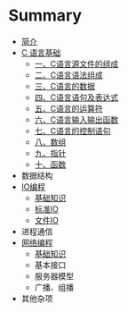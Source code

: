 # Summary

* [简介](README.md)
* [C 语言基础](yi-3001-c-yu-yan-ji-chu.md)
  * [一、C语言源文件的组成](yi-3001-c-yu-yan-ji-chu/yi-3001-c-yu-yan-yuan-wen-jian-de-zu-cheng.md)
  * [二、C语言语法组成](yi-3001-c-yu-yan-ji-chu/er-3001-c-yu-yan-yu-fa-zu-cheng.md)
  * [三、C语言的数据](yi-3001-c-yu-yan-ji-chu/san-3001-c-yu-yan-de-shu-ju.md)
  * [四、C语言语句及表达式](yi-3001-c-yu-yan-ji-chu/si-3001-c-yu-yan-yu-ju-ji-biao-da-shi.md)
  * [五、C语言的运算符](yi-3001-c-yu-yan-ji-chu/wu-3001-c-yu-yan-de-yun-suan-fu.md)
  * [六、C语言输入输出函数](yi-3001-c-yu-yan-ji-chu/liu-3001-c-yu-yan-shu-ru-shu-chu-han-shu.md)
  * [七、C语言的控制语句](yi-3001-c-yu-yan-ji-chu/qi-3001-c-yu-yan-de-kong-zhi-yu-ju.md)
  * [八、数组](yi-3001-c-yu-yan-ji-chu/ba-3001-shu-zu.md)
  * [九、指针](yi-3001-c-yu-yan-ji-chu/jiu-3001-zhi-zhen.md)
  * [十、函数](yi-3001-c-yu-yan-ji-chu/shi-3001-han-shu.md)
* 数据结构
* [IO编程](iobian-cheng.md)
  * [基础知识](iobian-cheng/ji-chu-zhi-shi.md)
  * [标准IO](iobian-cheng/biaozhun-io.md)
  * [文件IO](iobian-cheng/wen-jian-io.md)
* 进程通信
* [网络编程](wang-luo-bian-cheng.md)
  * [基础知识](wang-luo-bian-cheng/ji-chu-zhi-shi.md)
  * 基本接口
  * 服务器模型
  * 广播、组播
* 其他杂项

